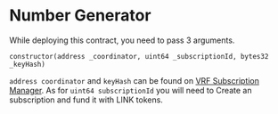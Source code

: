 # Number Generator

While deploying this contract, you need to pass 3 arguments.

```solidity
constructor(address _coordinator, uint64 _subscriptionId, bytes32 _keyHash)
```

`address coordinator` and `keyHash` can be found on [VRF Subscription Manager](https://vrf.chain.link).
As for `uint64 subscriptionId` you will need to Create an subscription and fund it with LINK tokens.
